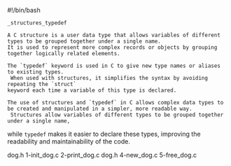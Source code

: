 #!/bin/bash

	_structures_typedef

	A C structure is a user data type that allows variables of different types to be grouped together under a single name. 
	It is used to represent more complex records or objects by grouping together logically related elements.

	The `typedef` keyword is used in C to give new type names or aliases to existing types.
	 When used with structures, it simplifies the syntax by avoiding repeating the `struct`
	keyword each time a variable of this type is declared.

	The use of structures and `typedef` in C allows complex data types to be created and manipulated in a simpler, more readable way.
	 Structures allow variables of different types to be grouped together under a single name,
  while `typedef` makes it easier to declare these types, improving the readability and maintainability of the code.

dog.h
1-init_dog.c
2-print_dog.c
dog.h
4-new_dog.c
5-free_dog.c